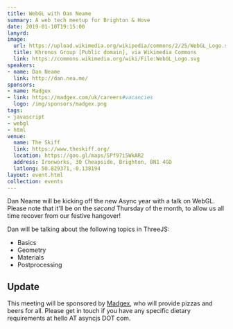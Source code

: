 ```yaml
---
title: WebGL with Dan Neame
summary: A web tech meetup for Brighton & Hove
date: 2019-01-10T19:15:00
lanyrd: 
image:
  url: https://upload.wikimedia.org/wikipedia/commons/2/25/WebGL_Logo.svg
  title: Khronos Group [Public domain], via Wikimedia Commons
  link: https://commons.wikimedia.org/wiki/File:WebGL_Logo.svg
speakers:
- name: Dan Neame
  link: http://dan.nea.me/
sponsors:
- name: Madgex
- link: https://madgex.com/uk/careers#vacancies
  logo: /img/sponsors/madgex.png
tags:
- javascript
- webgl
- html
venue:
  name: The Skiff
  link: https://www.theskiff.org/
  location: https://goo.gl/maps/SPf97i5WkAR2
  address: Ironworks, 30 Cheapside, Brighton, BN1 4GD
  latlong: 50.829371,-0.138194
layout: event.html
collection: events
---
```


Dan Neame will be kicking off the new Async year with a talk on WebGL. Please note that it'll be on the _second_ Thursday of the month, to allow us all time recover from our festive hangover! 

Dan will be talking about the following topics in ThreeJS:

- Basics
- Geometry
- Materials
- Postprocessing

## Update

This meeting will be sponsored by [Madgex](https://madgex.com/uk/careers#vacancies), who will provide pizzas and beers for all. Please get in touch if you have any specific dietary requirements at hello AT asyncjs DOT com.

